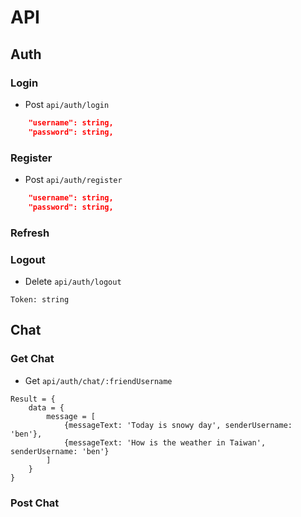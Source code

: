 # API 
## Auth
### Login
- Post `api/auth/login` 
```json
    "username": string,
    "password": string,
```

### Register
- Post `api/auth/register` 
```json
    "username": string,
    "password": string,
```

### Refresh 

### Logout 
- Delete `api/auth/logout`
```
Token: string
```

## Chat
### Get Chat
- Get `api/auth/chat/:friendUsername`
```
Result = {
    data = {
        message = [
            {messageText: 'Today is snowy day', senderUsername: 'ben'},
            {messageText: 'How is the weather in Taiwan', senderUsername: 'ben'}
        ]
    }
}
```
### Post Chat